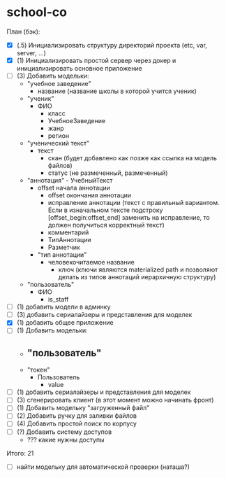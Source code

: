 # school-co

План (бэк):
- [X] (.5) Инициализировать структуру директорий проекта (etc, var, server, ...)
- [X] (1) Инициализировать простой сервер через докер и инициализировать основное приложение
- [ ] (3) Добавить модельки:
  - "учебное заведение"
	  - название (название школы в которой учится ученик)
  - "ученик"
	  - ФИО
		- класс
		- УчебноеЗаведение
		- жанр
		- регион
  - "ученический текст"
	  - текст
		- скан (будет добавлено как позже как ссылка на модель файлов)
		- статус (не размеченный, размеченный)
  - "аннотация"
		- УчебныйТекст
	  - offset начала аннотации
		- offset окончания аннотации
		- иcправление аннотации (текст с правильный вариантом. Если в изначальном тексте подстроку [offset_begin:offset_end] заменить на исправление, то должен получиться корректный текст)
		- комментарий
		- ТипАннотации
		- Разметчик
	- "тип аннотации"
	  - человекочитаемое название
		- ключ (ключи являются materialized path и позволяют делать из типов аннотаций иерархичную структуру)
  - "пользователь"
	  - ФИО
		- is_staff
- [ ] (1) добавить модели в админку
- [ ] (3) добавить сериалайзеры и представления для моделек
- [X] (1) добавить общее приложение
- [ ] (1) Добавить модельки:
	- "пользователь"
	  - 
	- "токен"
	  - Пользователь
		- value
- [ ] (1) добавить сериалайзеры и представления для моделек
- [ ] (3) сгенерировать клиент (в этот момент можно начинать фронт)
- [ ] (1) Добавить модельку "загруженный файл"
- [ ] (2) Добавить ручку для заливки файлов
- [ ] (4) Добавить простой поиск по корпусу
- [ ] (?) Добавить систему доступов
  - ??? какие нужны доступы

Итого: 21

- [ ] найти модельку для автоматической проверки (наташа?) 
